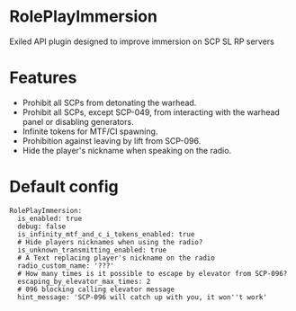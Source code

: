 # RolePlayImmersion
Exiled API plugin designed to improve immersion on SCP SL RP servers

# Features
- Prohibit all SCPs from detonating the warhead.
- Prohibit all SCPs, except SCP-049, from interacting with the warhead panel or disabling generators.
- Infinite tokens for MTF/CI spawning.
- Prohibition against leaving by lift from SCP-096.
- Hide the player's nickname when speaking on the radio.

# Default config
```
RolePlayImmersion:
  is_enabled: true
  debug: false
  is_infinity_mtf_and_c_i_tokens_enabled: true
  # Hide players nicknames when using the radio?
  is_unknown_transmitting_enabled: true
  # A Text replacing player's nickname on the radio
  radio_custom_name: '???'
  # How many times is it possible to escape by elevator from SCP-096?
  escaping_by_elevator_max_times: 2
  # 096 blocking calling elevator message
  hint_message: 'SCP-096 will catch up with you, it won''t work'
```

